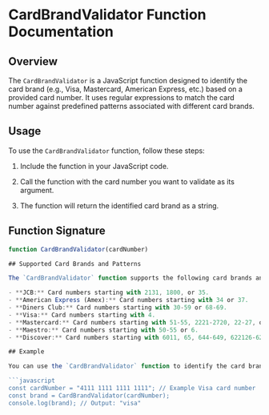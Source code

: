 # CardBrandValidator Function Documentation

## Overview

The `CardBrandValidator` is a JavaScript function designed to identify the card brand (e.g., Visa, Mastercard, American Express, etc.) based on a provided card number. It uses regular expressions to match the card number against predefined patterns associated with different card brands.

## Usage

To use the `CardBrandValidator` function, follow these steps:

1. Include the function in your JavaScript code.

2. Call the function with the card number you want to validate as its argument.

3. The function will return the identified card brand as a string.

## Function Signature

````javascript
function CardBrandValidator(cardNumber)

## Supported Card Brands and Patterns

The `CardBrandValidator` function supports the following card brands and their associated regular expression patterns:

- **JCB:** Card numbers starting with 2131, 1800, or 35.
- **American Express (Amex):** Card numbers starting with 34 or 37.
- **Diners Club:** Card numbers starting with 30-59 or 68-69.
- **Visa:** Card numbers starting with 4.
- **Mastercard:** Card numbers starting with 51-55, 2221-2720, 22-27, or 2720.
- **Maestro:** Card numbers starting with 50-55 or 6.
- **Discover:** Card numbers starting with 6011, 65, 644-649, 622126-622925, or 62213-62290.

## Example

You can use the `CardBrandValidator` function to identify the card brand of a given card number. Here's an example of how to use it:

```javascript
const cardNumber = "4111 1111 1111 1111"; // Example Visa card number
const brand = CardBrandValidator(cardNumber);
console.log(brand); // Output: "visa"
````
